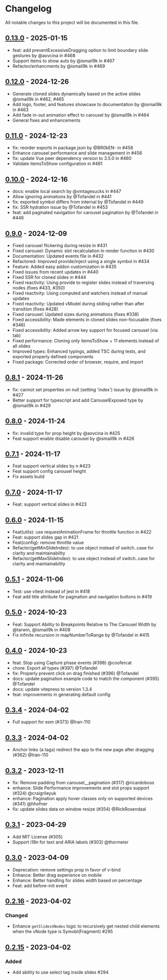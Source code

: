 # Changelog

All notable changes to this project will be documented in this file.

## [0.13.0](https://github.com/ismail9k/vue3-carousel/releases/tag/v0.13.0) - 2025-01-15

- feat: add preventExcessiveDragging option to limit boundary slide gestures by @aovcina in #468
- Support items to show auto by @ismail9k in #467
- Refactor/enhancments by @ismail9k in #469

## [0.12.0](https://github.com/ismail9k/vue3-carousel/releases/tag/v0.12.0) - 2024-12-26

- Generate cloned slides dynamically based on the active slides @ismail9k in #462, #465
- Add logo, footer, and features showcase to documentation by @ismail9k in #463
- Add fade in-out animation effect to carousel by @ismail9k in #464
- General fixes and enhancements

## [0.11.0](https://github.com/ismail9k/vue3-carousel/releases/tag/v0.11.0) - 2024-12-23

- fix: reorder exports in package.json by @BR0kEN- in #458
- Enhance carousel performance and slide management in #456
- fix: update Vue peer dependency version to 3.5.0 in #460
- Validate itemsToShow configuration in #461

## [0.10.0](https://github.com/ismail9k/vue3-carousel/releases/tag/v0.10.0) - 2024-12-16

- docs: enable local search by @vintagesucks in #447
- Allow ignoring animations by @Tofandel in #441
- fix: exported symbol differs from internal by @Tofandel in #449
- fix: SSR hydration issue by @Tofandel in #453
- feat: add paginated navigation for carousel pagination by @Tofandel in #446

## [0.9.0](https://github.com/ismail9k/vue3-carousel/releases/tag/v0.9.0) - 2024-12-09

- Fixed carousel flickering during resize in #431
- Fixed carousel: Dynamic slot recalculation in render function in #430
- Documentation: Updated events file in #432
- Refactored: Improved provide/inject using a single symbol in #434
- Feature: Added easy addon customization in #435
- Fixed issues from recent updates in #440
- Fixed SSR for cloned slides in #444
- Fixed reactivity: Using provide to register slides instead of traversing nodes (fixes #433, #350)
- Fixed reactivity: Using computed and watchers instead of manual updates
- Fixed reactivity: Updated vModel during sliding rather than after transition (fixes #428)
- Fixed carousel: Updated sizes during animations (fixes #338)
- Fixed accessibility: Made elements in cloned slides non-focusable (fixes #346)
- Fixed accessibility: Added arrow key support for focused carousel (via tab)
- Fixed performance: Cloning only itemsToShow + 11 elements instead of all slides
- Improved types: Enhanced typings, added TSC during tests, and exported properly defined components
- Fixed package: Corrected order of browser, require, and import

## [0.8.1](https://github.com/ismail9k/vue3-carousel/releases/tag/v0.8.1) - 2024-11-26

- fix: cannot set properties on null (setting 'index') issue by @ismail9k in #427
- Better support for typescript and add CarouselExposed type by @ismail9k in #429

## [0.8.0](https://github.com/ismail9k/vue3-carousel/releases/tag/v0.8.0) - 2024-11-24

- fix: invalid type for prop height by @aovcina in #425
- Feat support enable disable carousel by @ismail9k in #426
  
## [0.7.1](https://github.com/ismail9k/vue3-carousel/releases/tag/v0.7.1) - 2024-11-17

- Feat support vertical slides by n #423
- Feat support config carousel height
- Fix assets build

## [0.7.0](https://github.com/ismail9k/vue3-carousel/releases/tag/v0.7.0) - 2024-11-17

- Feat: support vertical slides in #423

## [0.6.0](https://github.com/ismail9k/vue3-carousel/releases/tag/v0.6.0) - 2024-11-15

- Feat(utils): use requestAnimationFrame for throttle function in #422
- Feat: support slides gap in #421
- Feat(config): remove throttle value
- Refactor(getMinSlideIndex): to use object instead of switch..case for clarity and maintainability
- Refactor(getMaxSlideIndex): to use object instead of switch..case for clarity and maintainability

## [0.5.1](https://github.com/ismail9k/vue3-carousel/releases/tag/v0.5.1) - 2024-11-06

- Test: use vitest instead of jest in #418
- Feat add title attribute for pagination and navigation buttons in #419

## [0.5.0](https://github.com/ismail9k/vue3-carousel/releases/tag/v0.5.0) - 2024-10-23

- Feat: Support Ability to Breakpoints Relative to The Carousel Width by @tarwin, @ismail9k in #408
- Fix infinite recursion in mapNumberToRange by @Tofandel in #415

## [0.4.0](https://github.com/ismail9k/vue3-carousel/releases/tag/v0.4.0) - 2024-10-23

- feat: Stop using Capture phase events (#398) @coofercat
- chore: Export all types (#397) @Tofandel
- fix: Properly prevent click on drag finished (#396) @Tofandel
- docs: update pagination example code to match the component (#395) @Tofandel
- docs: update vitepress to version 1.3.4
- feat: improvements in generating default config

## [0.3.4](https://github.com/ismail9k/vue3-carousel/releases/tag/v0.3.4) - 2024-04-02

- Full support for esm (#373) @Iran-110

## [0.3.3](https://github.com/ismail9k/vue3-carousel/releases/tag/v0.3.3) - 2024-04-02

- Anchor links (a tags) redirect the app to the new page after dragging (#362) @Iran-110

## [0.3.2](https://github.com/ismail9k/vue3-carousel/releases/tag/v0.3.2) - 2023-12-11

- fix: Remove padding from carousel__pagination (#317) @ricardoboss
- enhance: Slide Performance improvements and slot props support (#324) @craigrileyuk
- enhance: Pagination apply hover classes only on supported devices (#341) @hhofner
- fix: update slides data on window resize (#354) @RickRosendaal

## [0.3.1](https://github.com/ismail9k/vue3-carousel/releases/tag/v0.3.1) - 2023-04-29

- Add MIT License (#305)
- Support i18n for text and ARIA labels (#303) @thormeier

## [0.3.0](https://github.com/ismail9k/vue3-carousel/releases/tag/v0.2.16) - 2023-04-09

- Deprecation: remove settings prop in favor of v-bind
- Enhance: Better drag experience on mobile
- Enhance: Better handling for slides width based on percentage
- Feat: add before-init event

## [0.2.16](https://github.com/ismail9k/vue3-carousel/releases/tag/v0.2.16) - 2023-04-02

### Changed

- Enhance `getSlidesVNodes` logic to recursively get nested child elements when the vNode type is Symobl(Fragment) #295

## [0.2.15](https://github.com/ismail9k/vue3-carousel/releases/tag/v0.2.15) - 2023-04-02

### Added

- Add ability to use select tag inside slides #294
